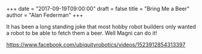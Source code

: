 +++
date = "2017-09-19T09:00:00"
draft = false
title = "Bring Me a Beer"
author = "Alan Federman"
+++

It has been a long standing joke that most hobby robot builders only 
wanted a robot to be able to fetch them a beer. Well Magni can do it!

https://www.facebook.com/ubiquityrobotics/videos/1523912854313397 
